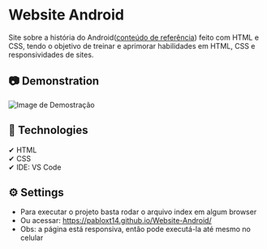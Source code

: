 # Website Android
Site sobre a história do Android([conteúdo de referência](https://www.youtube.com/watch?v=YB9c1Zg_Ln4&t=474s)) feito com HTML e CSS, tendo o objetivo de treinar e aprimorar habilidades em HTML, CSS e responsividades de sites.

## 📷 Demonstration
<img src="./images/Demonstration_Android.gif" alt="Image de Demostração"> 

## 🚀 Technologies
✔ HTML
<br>
✔ CSS
<br> 
✔ IDE: VS Code

## ⚙ Settings
* Para executar o projeto basta rodar o arquivo index em algum browser
* Ou acessar: https://pabloxt14.github.io/Website-Android/
* Obs: a página está responsiva, então pode executá-la até mesmo no celular
